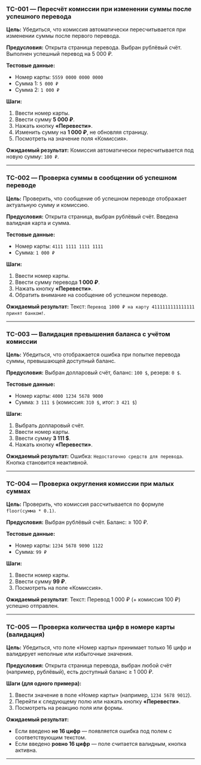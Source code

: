 

### TC-001 — Пересчёт комиссии при изменении суммы после успешного перевода

**Цель:**
Убедиться, что комиссия автоматически пересчитывается при изменении суммы после первого перевода.

**Предусловия:**
Открыта страница перевода. Выбран рублёвый счёт. Выполнен успешный перевод на 5 000 ₽.

**Тестовые данные:**

* Номер карты: `5559 0000 0000 0000`
* Сумма 1: `5 000 ₽`
* Сумма 2: `1 000 ₽`

**Шаги:**

1. Ввести номер карты.
2. Ввести сумму **5 000 ₽**.
3. Нажать кнопку **«Перевести»**.
4. Изменить сумму на **1 000 ₽**, не обновляя страницу.
5. Посмотреть на значение поля «Комиссия».

**Ожидаемый результат:**
Комиссия автоматически пересчитывается под новую сумму: `100 ₽`.

---

### TC-002 — Проверка суммы в сообщении об успешном переводе

**Цель:**
Проверить, что сообщение об успешном переводе отображает актуальную сумму и комиссию.

**Предусловия:**
Открыта страница, выбран рублёвый счёт. Введена валидная карта и сумма.

**Тестовые данные:**

* Номер карты: `4111 1111 1111 1111`
* Сумма: `1 000 ₽`

**Шаги:**

1. Ввести номер карты.
2. Ввести сумму перевода **1 000 ₽**.
3. Нажать кнопку **«Перевести»**.
4. Обратить внимание на сообщение об успешном переводе.

**Ожидаемый результат:**
Текст: `Перевод 1000 ₽ на карту 4111111111111111 принят банком!`.


---

### TC-003 — Валидация превышения баланса с учётом комиссии

**Цель:**
Убедиться, что отображается ошибка при попытке перевода суммы, превышающей доступный баланс.

**Предусловия:**
Выбран долларовый счёт, баланс: `100 $`, резерв: `0 $`.

**Тестовые данные:**

* Номер карты: `4000 1234 5678 9000`
* Сумма: `3 111 $` (комиссия: `310 $`, итог: `3 421 $`)

**Шаги:**

1. Выбрать долларовый счёт.
2. Ввести номер карты.
3. Ввести сумму **3 111 \$**.
4. Нажать кнопку **«Перевести»**.

**Ожидаемый результат:**
Ошибка: `Недостаточно средств для перевода`. Кнопка становится неактивной.


---

### TC-004 — Проверка округления комиссии при малых суммах

**Цель:**
Проверить, что комиссия рассчитывается по формуле `floor(сумма * 0.1)`.

**Предусловия:**
Выбран рублёвый счёт. Баланс: ≥ 100 ₽.

**Тестовые данные:**

* Номер карты: `1234 5678 9090 1122`
* Сумма: `99 ₽`

**Шаги:**

1. Ввести номер карты.
2. Ввести сумму **99 ₽**.
3. Посмотреть на поле «Комиссия».

**Ожидаемый результат**:
Текст: Перевод 1 000 ₽ (+ комиссия 100 ₽) успешно отправлен.

---

### TC-005 — Проверка количества цифр в номере карты (валидация)

**Цель:**
Убедиться, что поле «Номер карты» принимает только 16 цифр и валидирует неполные или избыточные значения.

**Предусловия:**
Открыта страница перевода, выбран любой счёт (например, рублёвый), есть доступный баланс ≥ 1 000 ₽.

**Шаги (для одного примера):**

1. Ввести значение в поле «Номер карты» (например, `1234 5678 9012`).
2. Перейти к следующему полю или нажать кнопку **«Перевести»**.
3. Посмотреть на реакцию поля или формы.

**Ожидаемый результат:**

* Если введено **не 16 цифр** — появляется ошибка под полем с соответствующим текстом.
* Если введено **ровно 16 цифр** — поле считается валидным, кнопка активна.


---

